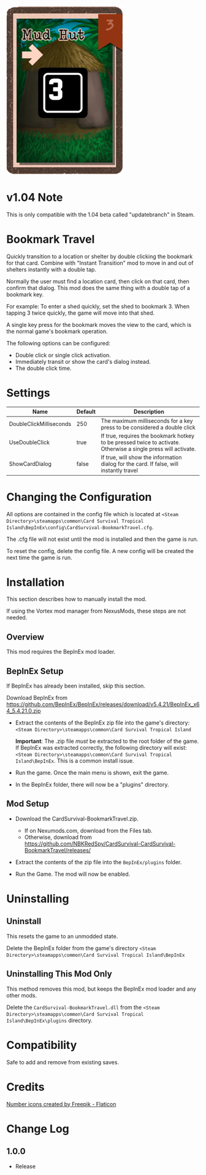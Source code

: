 
![Alt text](media/Card%20Image.png)

# v1.04 Note
This is only compatible with the 1.04 beta called "updatebranch" in Steam.

# Bookmark Travel
Quickly transition to a location or shelter by double clicking the bookmark for that card.  Combine with "Instant Transition" mod to move in and out of shelters instantly with a double tap.

Normally the user must find a location card, then click on that card, then confirm that dialog.  This mod does the same thing with a double tap of a bookmark key.

For example: To enter a shed quickly, set the shed to bookmark 3.  When tapping 3 twice quickly, the game will move into that shed.  

A single key press for the bookmark moves the view to the card, which is the normal game's bookmark operation.

The following options can be configured:
* Double click or single click activation.
* Immediately transit or show the card's dialog instead.
* The double click time.


# Settings
|Name|Default|Description|
|--|--|--|
|DoubleClickMilliseconds|250|The maximum milliseconds for a key press to be considered a double click|
|UseDoubleClick|true|If true, requires the bookmark hotkey to be pressed twice to activate.  Otherwise a single press will activate.|
|ShowCardDialog|false|If true, will show the information dialog for the card.  If false, will instantly travel|

# Changing the Configuration
All options are contained in the config file which is located at ```<Steam Directory>\steamapps\common\Card Survival Tropical Island\BepInEx\config\CardSurvival-BookmarkTravel.cfg```.

The .cfg file will not exist until the mod is installed and then the game is run.

To reset the config, delete the config file.  A new config will be created the next time the game is run.

# Installation 
This section describes how to manually install the mod.

If using the Vortex mod manager from NexusMods, these steps are not needed.  

## Overview
This mod requires the BepInEx mod loader.

## BepInEx Setup
If BepInEx has already been installed, skip this section.

Download BepInEx from https://github.com/BepInEx/BepInEx/releases/download/v5.4.21/BepInEx_x64_5.4.21.0.zip

* Extract the contents of the BepInEx zip file into the game's directory:
```<Steam Directory>\steamapps\common\Card Survival Tropical Island```

    __Important__:  The .zip file *must* be extracted to the root folder of the game.  If BepInEx was extracted correctly, the following directory will exist: ```<Steam Directory>\steamapps\common\Card Survival Tropical Island\BepInEx```.  This is a common install issue.

* Run the game.  Once the main menu is shown, exit the game.
    
* In the BepInEx folder, there will now be a "plugins" directory.

## Mod Setup
* Download the CardSurvival-BookmarkTravel.zip.  
    * If on Nexumods.com, download from the Files tab.
    * Otherwise, download from https://github.com/NBKRedSpy/CardSurvival-CardSurvival-BookmarkTravel/releases/

* Extract the contents of the zip file into the ```BepInEx/plugins``` folder.

* Run the Game.  The mod will now be enabled.

# Uninstalling

## Uninstall
This resets the game to an unmodded state.

Delete the BepInEx folder from the game's directory
```<Steam Directory>\steamapps\common\Card Survival Tropical Island\BepInEx```

## Uninstalling This Mod Only

This method removes this mod, but keeps the BepInEx mod loader and any other mods.

Delete the ```CardSurvival-BookmarkTravel.dll``` from the ```<Steam Directory>\steamapps\common\Card Survival Tropical Island\BepInEx\plugins``` directory.

# Compatibility
Safe to add and remove from existing saves.

# Credits
<a href="https://www.flaticon.com/free-icons/number" title="number icons">Number icons created by Freepik - Flaticon</a>

# Change Log 

## 1.0.0
* Release
